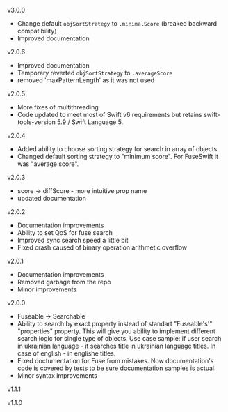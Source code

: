 v3.0.0
* Change default `objSortStrategy` to `.minimalScore` (breaked backward compatibility)
* Improved documentation

v2.0.6
* Improved documentation
* Temporary reverted `objSortStrategy` to `.averageScore`
* removed 'maxPatternLength' as it was not used

v2.0.5
* More fixes of multithreading
* Code updated to meet most of Swift v6 requirements but retains swift-tools-version 5.9 / Swift Language 5.

v2.0.4
* Added ability to choose sorting strategy for search in array of objects
* Changed default sorting strategy to "minimum score". For FuseSwift it was "average score". 


v2.0.3
* score -> diffScore - more intuitive prop name
* updated documentation

v2.0.2

* Documentation improvements
* Ability to set QoS for fuse search
* Improved sync search speed a little bit
* Fixed crash caused of binary operation arithmetic overflow

v2.0.1

* Documentation improvements
* Removed garbage from the repo
* Minor improvements


v2.0.0

* Fuseable -> Searchable
* Ability to search by exact property instead of standart "Fuseable's'" "properties" property. This will give you ability to implement different search logic for single type of objects. Use case sample: if user search in ukrainian language - it searches title in ukrainian language titles. In case of english - in englishe titles.
* Fixed doctumentation for Fuse from mistakes. Now documentation's code is covered by tests to be sure documentation samples is actual.
* Minor syntax improvements


v1.1.1


v1.1.0
